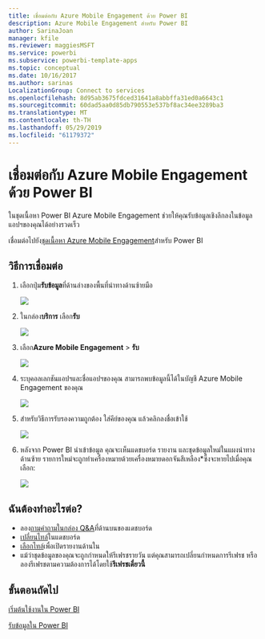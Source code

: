 ```yaml
---
title: เชื่อมต่อกับ Azure Mobile Engagement ด้วย Power BI
description: Azure Mobile Engagement สำหรับ Power BI
author: SarinaJoan
manager: kfile
ms.reviewer: maggiesMSFT
ms.service: powerbi
ms.subservice: powerbi-template-apps
ms.topic: conceptual
ms.date: 10/16/2017
ms.author: sarinas
LocalizationGroup: Connect to services
ms.openlocfilehash: 8d95ab3675fdced31641a8abbffa31ed0a6643c1
ms.sourcegitcommit: 60dad5aa0d85db790553e537bf8ac34ee3289ba3
ms.translationtype: MT
ms.contentlocale: th-TH
ms.lasthandoff: 05/29/2019
ms.locfileid: "61179372"
---
```

# <a name="connect-to-azure-mobile-engagement-with-power-bi"></a>เชื่อมต่อกับ Azure Mobile Engagement ด้วย Power BI
ในชุดเนื้อหา Power BI Azure Mobile Engagement ช่วยให้คุณรับข้อมูลเชิงลึกลงในข้อมูลแอปฯของคุณได้อย่างรวดเร็ว

เชื่อมต่อไปยัง[ชุดเนื้อหา Azure Mobile Engagement](https://app.powerbi.com/groups/me/getdata/services/azme)สำหรับ Power BI

## <a name="how-to-connect"></a>วิธีการเชื่อมต่อ
1. เลือกปุ่ม**รับข้อมูล**ที่ด้านล่างของพื้นที่นำทางด้านซ้ายมือ
   
    ![](media/service-connect-to-azure-mobile/getdata.png)
2. ในกล่อง**บริการ** เลือก**รับ**
   
    ![](media/service-connect-to-azure-mobile/services.png)
3. เลือก**Azure Mobile Engagement** \> **รับ**
   
    ![](media/service-connect-to-azure-mobile/azme.png) 
4. ระบุคอลเลกชันแอปฯและชื่อแอปฯของคุณ สามารถพบข้อมูลนี้ได้ในบัญชี Azure Mobile Engagement ของคุณ
   
    ![](media/service-connect-to-azure-mobile/parameters.png) 
5. สำหรับวิธีการรับรองความถูกต้อง ใส่คีย์ของคุณ แล้วคลิกลงชื่อเข้าใช้
   
    ![](media/service-connect-to-azure-mobile/creds.png)
6. หลังจาก Power BI นำเข้าข้อมูล คุณจะเห็นแดชบอร์ด รายงาน และชุดข้อมูลใหม่ในแผงนำทางด้านซ้าย รายการใหม่จะถูกทำเครื่องหมายด้วยเครื่องหมายดอกจันสีเหลือง\*ซึ่งจะหายไปเมื่อคุณเลือก:
   
    ![](media/service-connect-to-azure-mobile/dashboard.png)

## <a name="what-now"></a>ฉันต้องทำอะไรต่อ?

* ลอง[ถามคำถามในกล่อง Q&A](consumer/end-user-q-and-a.md)ที่ด้านบนของแดชบอร์ด
* [เปลี่ยนไทล์](service-dashboard-edit-tile.md)ในแดชบอร์ด
* [เลือกไทล์](consumer/end-user-tiles.md)เพื่อเปิดรายงานด้านใน
* แม้ว่าชุดข้อมูลของคุณจะถูกกำหนดให้รีเฟรชรายวัน แต่คุณสามารถเปลี่ยนกำหนดการรีเฟรช หรือลองรีเฟรชตามความต้องการได้โดยใช้**รีเฟรชเดี๋ยวนี้**

## <a name="next-steps"></a>ขั้นตอนถัดไป
[เริ่มต้นใช้งานใน Power BI](service-get-started.md)

[รับข้อมูลใน Power BI](service-get-data.md)

